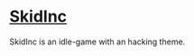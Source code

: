 # [SkidInc](https://totominc.github.io/skid-inc/ "SkidInc")

SkidInc is an idle-game with an hacking theme.